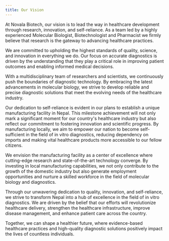```yaml
---
title: Our Vision
---
```


At Novala Biotech, our vision is to lead the way in healthcare development through research, innovation, and self-reliance. As a team led by a highly experienced Molecular Biologist, Biotechnologist and Pharmacist we firmly believe that research is the gateway to advancing healthcare practices.

We are committed to upholding the highest standards of quality, science, and innovation in everything we do. Our focus on accurate diagnostics is driven by the understanding that they play a critical role in improving patient outcomes and enabling informed medical decisions.

With a multidisciplinary team of researchers and scientists, we continuously push the boundaries of diagnostic technology. By embracing the latest advancements in molecular biology, we strive to develop reliable and precise diagnostic solutions that meet the evolving needs of the healthcare industry.

Our dedication to self-reliance is evident in our plans to establish a unique manufacturing facility in Nepal. This milestone achievement will not only mark a significant moment for our country's healthcare industry but also reflect our commitment to fostering innovation and scientific progress. By manufacturing locally, we aim to empower our nation to become self-sufficient in the field of in vitro diagnostics, reducing dependency on imports and making vital healthcare products more accessible to our fellow citizens.

We envision the manufacturing facility as a center of excellence where cutting-edge research and state-of-the-art technology converge. By investing in local manufacturing capabilities, we not only contribute to the growth of the domestic industry but also generate employment opportunities and nurture a skilled workforce in the field of molecular biology and diagnostics.

Through our unwavering dedication to quality, innovation, and self-reliance, we strive to transform Nepal into a hub of excellence in the field of in vitro diagnostics. We are driven by the belief that our efforts will revolutionize healthcare delivery, strengthen the healthcare infrastructure, improve disease management, and enhance patient care across the country.

Together, we can shape a healthier future, where evidence-based healthcare practices and high-quality diagnostic solutions positively impact the lives of countless individuals.
